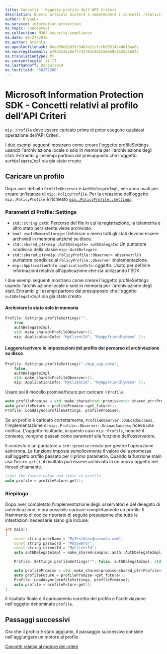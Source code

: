 ```yaml
---
title: Concetti - Oggetto profilo dell'API Criteri
description: Questo articolo aiuterà a comprendere i concetti relativi all'oggetto profilo dell'API Criteri, che viene creato durante l'inizializzazione dell'applicazione.
author: BryanLa
ms.service: information-protection
ms.topic: conceptual
ms.collection: M365-security-compliance
ms.date: 09/27/2018
ms.author: bryanla
ms.openlocfilehash: 0eed59e82d32c3461e21cfcfb20514b4d615ea8c
ms.sourcegitcommit: a78d4236cbeff743703c44b150e69c1625a2e9f4
ms.translationtype: MT
ms.contentlocale: it-IT
ms.lasthandoff: 02/14/2019
ms.locfileid: "56252266"
---
```

# <a name="microsoft-information-protection-sdk---policy-api-profile-concepts"></a>Microsoft Information Protection SDK - Concetti relativi al profilo dell'API Criteri

`mip::Profile` deve essere caricato prima di poter eseguire qualsiasi operazione dell'API Criteri.

I due esempi seguenti mostrano come creare l'oggetto profileSettings usando l'archiviazione locale o solo in memoria per l'archiviazione degli stati. Entrambi gli esempi partono dal presupposto che l'oggetto `authDelegateImpl` sia già stato creato.

## <a name="load-a-profile"></a>Caricare un profilo

Dopo aver definito `ProfileObserver` e `AuthDelegateImpl`, verranno usati per creare un'istanza di `mip::PolicyProfile`. Per la creazione dell'oggetto `mip::PolicyProfile` è richiesto [`mip::PolicyProfile::Settings`](reference/class_mip_PolicyProfile_settings.md).

### <a name="profilesettings-parameters"></a>Parametri di Profile::Settings

- `std::string path`: Percorso del file in cui la registrazione, la telemetria e altro stato persistente viene archiviato.
- `bool useInMemoryStorage`: Definisce o meno tutti gli stati devono essere archiviati in memoria anziché su disco.
- `std::shared_ptr<mip::AuthDelegate> authDelegate`: Un puntatore condiviso della classe `mip::AuthDelegate` 
- `std::shared_ptr<mip::PolicyProfile::Observer> observer`: Un puntatore condiviso al `PolicyProfile::Observer` implementazione.
- `mip::ApplicationInfo applicationInfo`: oggetto. Usato per definire informazioni relative all'applicazione che sta utilizzando l'SDK.

I due esempi seguenti mostrano come creare l'oggetto profileSettings usando l'archiviazione locale o solo in memoria per l'archiviazione degli stati. Entrambi gli esempi partono dal presupposto che l'oggetto `authDelegateImpl` sia già stato creato.

#### <a name="store-state-in-memory-only"></a>Archiviare lo stato solo in memoria

```cpp
Profile::Settings profileSettings("",
    true,
    authDelegateImpl,
    std::make_shared<ProfileObserver>(),
    mip::ApplicationInfo{ "MyClientId", "MyAppFriendlyName" });
```

#### <a name="readwrite-profile-settings-from-storage-path-on-disk"></a>Leggere/scrivere le impostazioni del profilo dal percorso di archiviazione su disco

```cpp
Profile::Settings profileSettings("./mip_app_data",
    false,
    authDelegateImpl,
    std::make_shared<ProfileObserver>(),
    mip::ApplicationInfo{ "MyClientId", "MyAppFriendlyName" });
```

Usare poi il modello promise/future per caricare il `Profile`.

```cpp
auto profilePromise = std::make_shared<std::promise<std::shared_ptr<Profile>>>();
auto profileFuture = profilePromise->get_future();
Profile::LoadAsync(profileSettings, profilePromise);
```

Se un profilo è caricato correttamente, `ProfileObserver::OnLoadSuccess`, l'implementazione di `mip::Profile::Observer::OnLoadSuccess` riceve una notifica. L'oggetto risultante, in questo caso `mip::Profile`, nonché il contesto, vengono passati come parametri alla funzione dell'osservatore.

Il *contesto* è un puntatore a `std::promise` creato per gestire l'operazione asincrona. La funzione imposta semplicemente il valore della promessa sull'oggetto profilo passato per il primo parametro. Quando la funzione main usa `Future.get()`, il risultato può essere archiviato in un nuovo oggetto nel thread chiamante.

```cpp
//get the future value and store in profile. 
auto profile = profileFuture.get();
```

### <a name="putting-it-together"></a>Riepilogo

Dopo aver completato l'implementazione degli osservatori e del delegato di autenticazione, è ora possibile caricare completamente un profilo. Il frammento di codice riportato di seguito presuppone che tutte le intestazioni necessarie siano già incluse.

```cpp
int main()
{
    const string userName = "MyTestUser@consoto.com";
    const string password = "P@ssw0rd!";
    const string clientId = "MyClientId";
    auto authDelegateImpl = make_shared<sample::auth::AuthDelegateImpl>(userName, password, clientId);

    Profile::Settings profileSettings("", false, authDelegateImpl, std::make_shared<ProfileObserver>(), mip::ApplicationInfo{ "MyClientId", "MyAppFriendlyName" });

    auto profilePromise = std::make_shared<promise<shared_ptr<Profile>>>();
    auto profileFuture = profilePromise->get_future();
    Profile::LoadAsync(profileSettings, profilePromise);
    auto profile = profileFuture.get();
}
```

Il risultato finale è il caricamento corretto del profilo e l'archiviazione nell'oggetto denominato `profile`.

## <a name="next-steps"></a>Passaggi successivi

Ora che il profilo è stato aggiunto, il passaggio successivo consiste nell'aggiungere un motore al profilo.

[Concetti relativi al motore dei criteri](concept-profile-engine-policy-engine-cpp.md)
